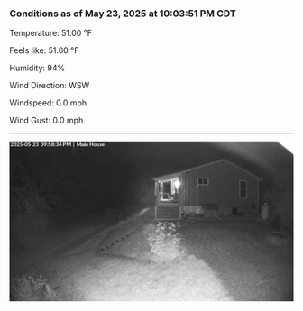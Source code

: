 ### Conditions as of May 23, 2025 at 10:03:51 PM CDT 

Temperature: 51.00 &deg;F

Feels like: 51.00 &deg;F

Humidity: 94%

Wind Direction: WSW

Windspeed: 0.0 mph

Wind Gust: 0.0 mph

---

<img src="./images/latest.jpeg"/>

